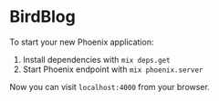 # BirdBlog

To start your new Phoenix application:

1. Install dependencies with `mix deps.get`
2. Start Phoenix endpoint with `mix phoenix.server`

Now you can visit `localhost:4000` from your browser.
